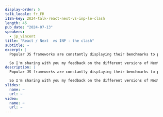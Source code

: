 ```yaml
---
display-order: 5
talk_locale: fr_FR
i18n-key: 2024-talk-react-next-vs-inp-le-clash
length: 45
pub_date: "2024-07-13"
speakers:
  - jp_vincent
title: "React / Next  vs INP : the clash"
subtitle: ~
excerpt: |
  Popular JS frameworks are constantly displaying their benchmarks to prove that they are fast, sometimes even better than the native DOM! But the arrival of INP and my 5 years of accelerating these stacks for my clients show that on normal sites, i.e. with several hundred instances of components per page, you need a hell of a lot of tooling, expertise and even cunning to avoid killing the user experience.

  So I'm sharing with you my feedback on the different versions of Next / React, a bit of Vue / Nuxt and even Svelte or web components, the tricks that go well and my methodology for making it last.
description: |
  Popular JS frameworks are constantly displaying their benchmarks to prove that they are fast, sometimes even better than the native DOM! But the arrival of INP and my 5 years of accelerating these stacks for my clients show that on normal sites, i.e. with several hundred instances of components per page, you need a hell of a lot of tooling, expertise and even cunning to avoid killing the user experience.

  So I'm sharing with you my feedback on the different versions of Next / React, a bit of Vue / Nuxt and even Svelte or web components, the tricks that go well and my methodology for making it last.
slides:
  name: ~
  url: ~
video:
  name: ~
  url: ~
---
```

